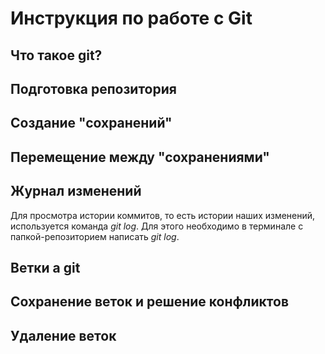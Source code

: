 # Инструкция по работе с Git

## Что такое git?

## Подготовка репозитория

## Создание "сохранений"

## Перемещение между "сохранениями"

## Журнал изменений
Для просмотра истории коммитов, то есть истории наших изменений, используется команда *git log*. Для этого необходимо в терминале с папкой-репозиторием написать *git log*.

## Ветки а git 

## Сохранение веток и решение конфликтов

## Удаление веток